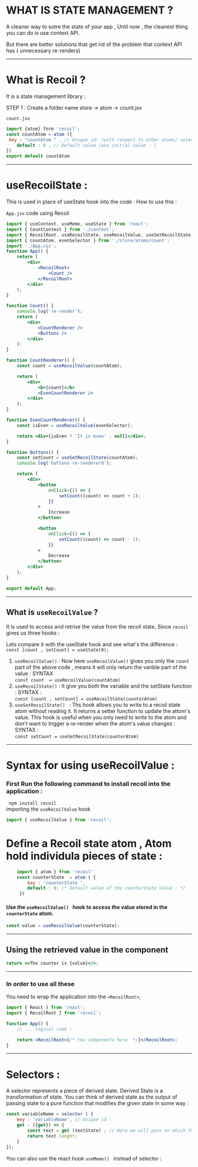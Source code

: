 # WHAT IS STATE MANAGEMENT ?

A cleaner way to sotre the state of your app ,
Until now , the cleanest thing you can do is use context API.

But there are better solutions that get rid of the problem that context API has ( unnecessary re-renders)

---

# What is Recoil ?

It is a state management library :

STEP 1 : Create a folder name store -> atom -> count.jsx

`count.jsx`

```jsx
import {atom} form 'recoil';
const countAtom = atom ({
 key : "countAtom " , // Unique id: (with respect to other atoms/ selectors : )
    default : 0 , // Default value (aka initial value : )
})
export default countAtom
```

---

# useRecoilState :

This is used in place of useState hook into the code :
How to use this :

`App.jsx` code using Recoil

```jsx
import { useContext, useMemo, useState } from 'react';
import { CountContext } from './context';
import { RecoilRoot, useRecoilState, useRecoilValue, useSetRecoilState } from 'recoil';
import { countAtom, evenSelector } from './store/atoms/count';
import './App.css';
function App() {
	return (
		<div>
			<RecoilRoot>
				<Count />
			</RecoilRoot>
		</div>
	);
}

function Count() {
	console.log('re-render');
	return (
		<div>
			<CountRenderer />
			<Buttons />
		</div>
	);
}

function CountRenderer() {
	const count = useRecoilValue(countAtom);

	return (
		<div>
			<b>{count}</b>
			<EvenCountRenderer />
		</div>
	);
}

function EvenCountRenderer() {
	const isEven = useRecoilValue(evenSelector);

	return <div>{isEven ? 'It is even' : null}</div>;
}

function Buttons() {
	const setCount = useSetRecoilState(countAtom);
	console.log('buttons re-rendererd');

	return (
		<div>
			<button
				onClick={() => {
					setCount((count) => count + 1);
				}}
			>
				Increase
			</button>

			<button
				onClick={() => {
					setCount((count) => count - 1);
				}}
			>
				Decrease
			</button>
		</div>
	);
}

export default App;
```

---

## What is `useRecoilValue` ?

It is used to access and retrive the value from the recoil state,
Since `recoil` gives us three hooks :

Lets compare it with the useState hook and see what's the difference :
`const [count , setCount] = useState(0);`

1. `useRecoilValue()` : Now here `useRecoilValue()` gives you only the `count` part of the above code , means it will only return the varible part of the value :
   SYNTAX <br/>
   `const count  = useRecoilValue(countAtom)`<br/>
2. `useRecoilState()` : It give you both the variable and the setState function :
   SYNTAX :<br/>
   `const [count , setCount] = useRecoilState(counterAtom)`<br/>
3. `useSetRecoilState() ` : Ths hook allows you to write to a recoil state atom without readnig it. It returns a setter function to update the attom's value. This hook is useful when you only need to write to the atom and don't want to trigger a re-render when the atom's value changes :<br/>
   SYNTAX :<br/>
   `const setCount = useSetRecoilState(counterAtom)`<br/>

---

# Syntax for using useRecoilValue :

### First Run the following command to install recoil into the application :

` npm install recoil` <br/>
importing the `useRecoilValue` hook<br/>

```jsx
import { useRecoilValue } from 'recoil';
```

# Define a Recoil state atom , Atom hold individula pieces of state :

```jsx
    import { atom } from 'recoil'
    const counterState  = atom ( {
        key : 'counterState ',
        default : 0; /* Default value of the counterState Value : */
     })
```

#### Use the `useRecoilValue() ` hook to access the value stored in the `counterState` atom.

```jsx
const value = useRecoilValue(counterState);
```

---

## Using the retrieved value in the component

```jsx
return <>The counter is {value}</>;
```

---

### In order to use all these

You need to wrap the application into the `<RecoilRoot>`;

```jsx
import { React } from 'react';
import { RecoilRoot } from 'recoil';

function App() {
	// ... logical code :

	return <RecoilRoot>{/* You components here  */}</RecoilRoot>;
}
```

---

# Selectors :
A selector represents a piece of derived state. Derived State is a transformation of state. You can think of derived state as the output of passing state to a pure function that modifies the given state in some way :

```jsx
const variableName = selector ( {
	key : 'variableName', // Unique id :
	get : ({get}) => {
		const text = get (textState) ; // Here we will pass on which the variableName is depending : in this case it's textstate :
		return text.lenght;
	}
});
```
You can also use the react hook  `useMemo() ` instead of selector :

